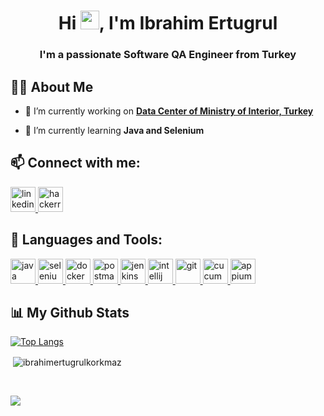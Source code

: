 <h1 align="center">Hi <img src="https://raw.githubusercontent.com/MartinHeinz/MartinHeinz/master/wave.gif" width="30px">, I'm Ibrahim Ertugrul</h1>
<h3 align="center">I'm a passionate Software QA Engineer from Turkey</h3>

## 🙋‍♂️ About Me

- 🔭 I’m currently working on **[Data Center of Ministry of Interior, Turkey](https://www.icisleri.gov.tr/illeridaresi/112-acil-agri-merkezleri-projesi)**

- 🌱 I’m currently learning **Java and Selenium**


## 📫 Connect with me:
<p align="left">
 <a href="https://www.linkedin.com/ibrahimertugrulkorkmaz/" target="_blank" rel="noreferrer"> 
        <img src="https://cdn.worldvectorlogo.com/logos/linkedin-icon-2.svg" alt="linkedin" width="40" height="40"/> 
</a>
<a href="https://www.hackerrank.com/iertugrulkorkmaz" target="_blank" rel="noreferrer"> 
        <img src="https://cdn.worldvectorlogo.com/logos/hackerrank.svg" alt="hackerrank" width="40" height="40"/> 
</a>
</p>

## 🚀 Languages and Tools:
<p align="left">
<a href="https://java.com" target="_blank" rel="noreferrer"> 
        <img src="https://cdn.worldvectorlogo.com/logos/java-4.svg" alt="java" width="40" height="40"/> 
    </a> 
<a href="https://selenium.dev" target="_blank" rel="noreferrer"> 
        <img src="https://seeklogo.com/images/S/selenium-logo-A1B53CEFB0-seeklogo.com.png" alt="selenium" width="40" height="40"/> 
    </a> 
<a href="https://docker.com" target="_blank" rel="noreferrer"> 
        <img src="https://cdn.worldvectorlogo.com/logos/docker.svg" alt="docker" width="40" height="40"/> 
    </a> 
    <a href="https://postman.com" target="_blank" rel="noreferrer"> 
        <img src="https://cdn.worldvectorlogo.com/logos/postman.svg" alt="postman" width="40" height="40"/> 
    </a> 
<a href="https://jenkins.io" target="_blank" rel="noreferrer"> 
        <img src="https://cdn.worldvectorlogo.com/logos/jenkins-1.svg" alt="jenkins" width="40" height="40"/> 
    </a> 
<a href="https://jetbrains.com" target="_blank" rel="noreferrer"> 
        <img src="https://cdn.worldvectorlogo.com/logos/intellij-idea-1.svg" alt="intellij" width="40" height="40"/> 
    </a> 
<a href="https://git-scm.com" target="_blank" rel="noreferrer"> 
        <img src="https://cdn.worldvectorlogo.com/logos/git-icon.svg" alt="git" width="40" height="40"/> 
    </a> 
<a href="https://cucumber.io" target="_blank" rel="noreferrer"> 
        <img src="https://cdn.worldvectorlogo.com/logos/cucumber.svg" alt="cucumber" width="40" height="40"/> 
    </a> 
<a href="https://appium.io" target="_blank" rel="noreferrer"> 
        <img src="https://cdn.worldvectorlogo.com/logos/appium.svg" alt="appium" width="40" height="40"/> 
    </a> 
   
</p>

## 📊 My Github Stats
 
   [![Top Langs](https://github-readme-stats.vercel.app/api/top-langs/?username=ibrahimertugrulkorkmaz&hide=javascript,html,css,scss,less,go&langs_count=9)](https://github.com/anuraghazra/github-readme-stats)  

<p>&nbsp;<img align="center" src="https://github-readme-stats.vercel.app/api?username=ibrahimertugrulkorkmaz&show_icons=true&locale=en" alt="ibrahimertugrulkorkmaz" /></p>⠀

 





![](https://komarev.com/ghpvc/?username=ibrahimertugrulkorkmaz&color=BAEEDA)





